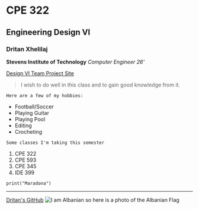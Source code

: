 # CPE 322
## Engineering Design VI
### Dritan Xhelilaj

**Stevens Institute of Technology**
*Computer Engineer 26'*

[Design VI Team Project Site](https://sites.google.com/stevens.edu/dennis-ren-and-dritan-xhelilaj?usp=sharing)
>I wish to do well in this class and to gain good knowledge from it.

`Here are a few of my hobbies:`
- Football/Soccer
- Playing Guitar
- Playing Pool
- Editing
- Crocheting

`Some classes I'm taking this semester`
1.  CPE 322
2.  CPE 593
3.  CPE 345
4.  IDE 399

`print("Maradona")`

---
[Dritan's GitHub](https://github.com/xhelilaj10ani)
![I am Albanian so here is a photo of the Albanian Flag](https://cdn.britannica.com/00/6200-050-2E25CE97/Flag-Albania.jpg)

